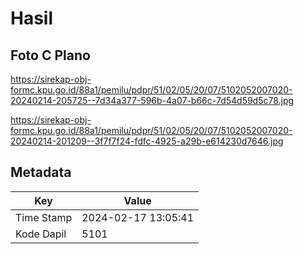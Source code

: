 # Hasil

## Foto C Plano

https://sirekap-obj-formc.kpu.go.id/88a1/pemilu/pdpr/51/02/05/20/07/5102052007020-20240214-205725--7d34a377-596b-4a07-b66c-7d54d59d5c78.jpg

https://sirekap-obj-formc.kpu.go.id/88a1/pemilu/pdpr/51/02/05/20/07/5102052007020-20240214-201209--3f7f7f24-fdfc-4925-a29b-e614230d7646.jpg


## Metadata

| Key        | Value               |
| ---------- | ------------------- |
| Time Stamp | 2024-02-17 13:05:41 |
| Kode Dapil | 5101                |



